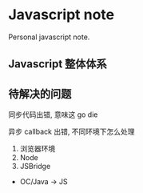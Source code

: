 # Javascript note

Personal javascript note.

## Javascript 整体体系

## 待解决的问题

同步代码出错, 意味这 go die

异步 callback 出错, 不同环境下怎么处理

1. 浏览器环境
2. Node
3. JSBridge
  - OC/Java -> JS
